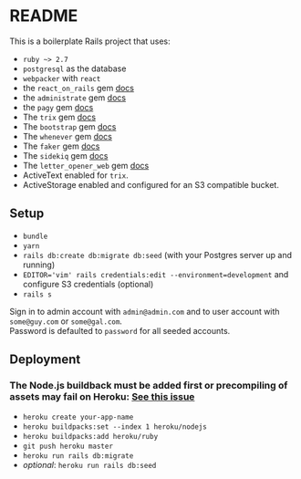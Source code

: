 # README

This is a boilerplate Rails project that uses:

- `ruby ~> 2.7`
- `postgresql` as the database
- `webpacker` with `react`
- the `react_on_rails` gem [docs](https://github.com/shakacode/react_on_rails)
- the `administrate` gem [docs](https://github.com/thoughtbot/administrate)
- the `pagy` gem [docs](https://github.com/ddnexus/pagy)
- The `trix` gem [docs](https://github.com/maclover7/trix)
- The `bootstrap` gem [docs](https://github.com/twbs/bootstrap-rubygem)
- The `whenever` gem [docs](https://github.com/javan/whenever)
- The `faker` gem [docs](https://github.com/faker-ruby/faker)
- The `sidekiq` gem [docs](https://github.com/mperham/sidekiq/wiki/Active-Job)
- The `letter_opener_web` gem [docs](https://github.com/fgrehm/letter_opener_web)
- ActiveText enabled for `trix`.
- ActiveStorage enabled and configured for an S3 compatible bucket.

## Setup

- `bundle`
- `yarn`
- `rails db:create db:migrate db:seed` (with your Postgres server up and running)
- `EDITOR='vim' rails credentials:edit --environment=development` and configure S3 credentials (optional)
- `rails s`

Sign in to admin account with `admin@admin.com` and to user account with `some@guy.com` or `some@gal.com`.  
Password is defaulted to `password` for all seeded accounts.

## Deployment

### The Node.js buildback must be added first or precompiling of assets may fail on Heroku: [See this issue](https://github.com/rails/webpacker/issues/1164#issuecomment-443474860)

- `heroku create your-app-name`
- `heroku buildpacks:set --index 1 heroku/nodejs`
- `heroku buildpacks:add heroku/ruby`
- `git push heroku master`
- `heroku run rails db:migrate`
- _optional_: `heroku run rails db:seed`
